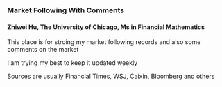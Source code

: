 ### Market Following With Comments
#### Zhiwei Hu, The University of Chicago, Ms in Financial Mathematics
This place is for stroing my market following records and also some comments on the market

I am trying my best to keep it updated weekly

Sources are usually Financial Times, WSJ, Caixin, Bloomberg and others
